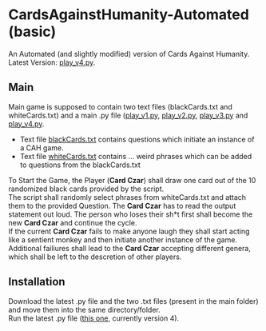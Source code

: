 # CardsAgainstHumanity-Automated (basic) 
An Automated (and slightly modified) version of Cards Against Humanity.  
Latest Version: [play_v4.py](main/play_v4.py).

## Main  
Main game is supposed to contain two text files (blackCards.txt and whiteCards.txt) and a main .py file ([play_v1.py](main/play_v1.py), [play_v2.py](main/play_v2.py),  [play_v3.py](main/play_v3.py) and [play_v4.py](main/play_v4.py).  
- Text file [blackCards.txt](main/blackCards.txt) contains questions which initiate an instance of a CAH game.
- Text file [whiteCards.txt](main/whiteCards.txt) contains ... weird phrases which can be added to questions from the blackCards.txt 

To Start the Game, the Player (**Card Czar**) shall draw one card out of the 10 randomized black cards provided by the script.  
The script shall randomly select phrases from whiteCards.txt and attach them to the provided Question. The **Card Czar** has to read the output statement out loud.
The person who loses their sh\*t first shall become the new **Card Czar** and continue the cycle.  
If the current **Card Czar** fails to make anyone laugh they shall start acting like a sentient monkey and then initiate another instance of the game.  
Additional failiures shall lead to the **Card Czar** accepting different genera, which shall be left to the descretion of other players.

## Installation  
Download the latest .py file and the two .txt files (present in the main folder) and move them into the same directory/folder.   
Run the latest .py file ([this one](main/play_v4.py), currently version 4).
